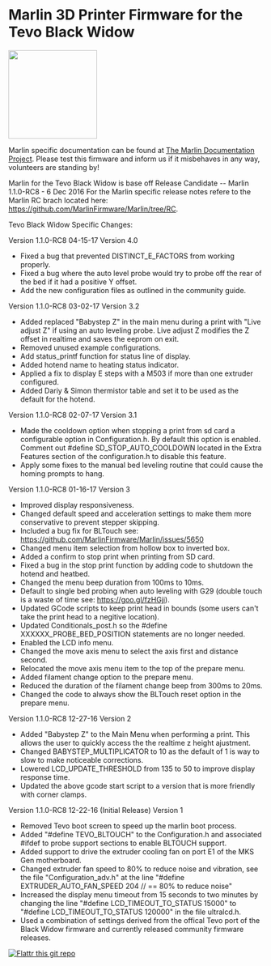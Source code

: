 # Marlin 3D Printer Firmware for the Tevo Black Widow

<img align="top" width=175 src="buildroot/share/pixmaps/logo/marlin-250.png" />

Marlin specific documentation can be found at [The Marlin Documentation Project](https://www.marlinfw.org/).
Please test this firmware and inform us if it misbehaves in any way, volunteers are standing by!

Marlin for the Tevo Black Widow is base off Release Candidate -- Marlin 1.1.0-RC8 - 6 Dec 2016
For the Marlin specific release notes refere to the Marlin RC brach located here: https://github.com/MarlinFirmware/Marlin/tree/RC.

Tevo Black Widow Specific Changes:

Version 1.1.0-RC8 04-15-17 Version 4.0
- Fixed a bug that prevented DISTINCT_E_FACTORS from working properly.
- Fixed a bug where the auto level probe would try to probe off the rear of the bed if it had a positive Y offset.
- Add the new configuration files as outlined in the community guide.

Version 1.1.0-RC8 03-02-17 Version 3.2
- Added replaced "Babystep Z" in the main menu during a print with "Live adjust Z" if using an auto leveling probe.  Live adjust Z
  modifies the Z offset in realtime and saves the eeprom on exit.
- Removed unused example configurations.
- Add status_printf function for status line of display.
- Added hotend name to heating status indicator.
- Applied a fix to display E steps with a M503 if more than one extruder configured.
- Added Dariy & Simon thermistor table and set it to be used as the default for the hotend.

Version 1.1.0-RC8 02-07-17 Version 3.1
- Made the cooldown option when stopping a print from sd card a configurable option in Configuration.h.  By default this
  option is enabled.  Comment out #define SD_STOP_AUTO_COOLDOWN located in the Extra Features section
  of the configuration.h to disable this feature.
- Apply some fixes to the manual bed leveling routine that could cause the homing prompts to hang.
  

Version 1.1.0-RC8 01-16-17 Version 3
- Improved display responsiveness.
- Changed default speed and acceleration settings to make them more conservative to prevent stepper skipping.
- Included a bug fix for BLTouch see: https://github.com/MarlinFirmware/Marlin/issues/5650
- Changed menu item selection from hollow box to inverted box.
- Added a confirm to stop print when printing from SD card.
- Fixed a bug in the stop print function by adding code to shutdown the hotend and heatbed.
- Changed the menu beep duration from 100ms to 10ms.
- Default to single bed probing when auto leveling with G29 (double touch is a waste of time see: https://goo.gl/fzHGji).
- Updated GCode scripts to keep print head in bounds (some users can't take the print head to a negitive location).
- Updated Conditionals_post.h so the #define XXXXXX_PROBE_BED_POSITION statements are no longer needed.
- Enabled the LCD info menu.
- Changed the move axis menu to select the axis first and distance second.
- Relocated the move axis menu item to the top of the prepare menu.  
- Added filament change option to the prepare menu.
- Reduced the duration of the filament change beep from 300ms to 20ms.
- Changed the code to always show the BLTouch reset option in the prepare menu.

Version 1.1.0-RC8 12-27-16 Version 2
- Added "Babystep Z" to the Main Menu when performing a print.  This allows the user to quickly access the the realtime z height ajustment.
- Changed BABYSTEP_MULTIPLICATOR to 10 as the default of 1 is way to slow to make noticeable corrections.
- Lowered LCD_UPDATE_THRESHOLD from 135 to 50 to improve display response time.
- Updated the above gcode start script to a version that is more friendly with corner clamps.

Version 1.1.0-RC8 12-22-16 (Initial Release) Version 1
- Removed Tevo boot screen to speed up the marlin boot process.
- Added "#define TEVO_BLTOUCH" to the Configuration.h and associated #ifdef to probe support sections to enable BLTOUCH support.
- Added support to drive the extruder cooling fan on port E1 of the MKS Gen motherboard.  
- Changed extruder fan speed to 80% to reduce noise and vibration, see the file "Configuration_adv.h" at the
line "#define EXTRUDER_AUTO_FAN_SPEED   204 // == 80% to reduce noise"
- Increased the display menu timeout from 15 seconds to two minutes by changing the line "#define LCD_TIMEOUT_TO_STATUS 15000"
to "#define LCD_TIMEOUT_TO_STATUS 120000" in the file ultralcd.h.
- Used a combination of settings derived from the offical Tevo port of the Black Widow firmware and currently released community
firmware releases.

[![Flattr this git repo](http://api.flattr.com/button/flattr-badge-large.png)](https://flattr.com/submit/auto?user_id=ErikZalm&url=https://github.com/MarlinFirmware/Marlin&title=Marlin&language=&tags=github&category=software)
